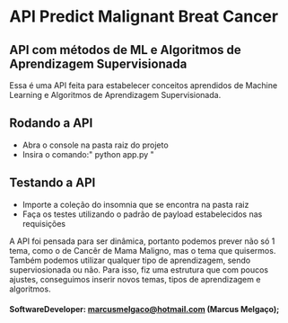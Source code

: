 # API Predict Malignant Breat Cancer
## API com métodos de ML e Algoritmos de Aprendizagem Supervisionada



Essa é uma API feita para estabelecer conceitos aprendidos de Machine Learning e Algoritmos de Aprendizagem Supervisionada.



## Rodando a API

- Abra o console na pasta raiz do projeto
- Insira o comando:" python app.py "

## Testando a API

- Importe a coleção do insomnia que se encontra na pasta raiz
- Faça os testes utilizando o padrão de payload estabelecidos nas requisições

A API foi pensada para ser dinâmica, portanto podemos prever não só 1 tema, como o de Cancêr de Mama Maligno, mas o tema que quisermos. Também podemos utilizar qualquer tipo de aprendizagem, sendo superviosionada ou não. Para isso, fiz uma estrutura que com poucos ajustes, conseguimos inserir novos temas, tipos de aprendizagem e algoritmos.


#### SoftwareDeveloper: marcusmelgaco@hotmail.com (Marcus Melgaço);


